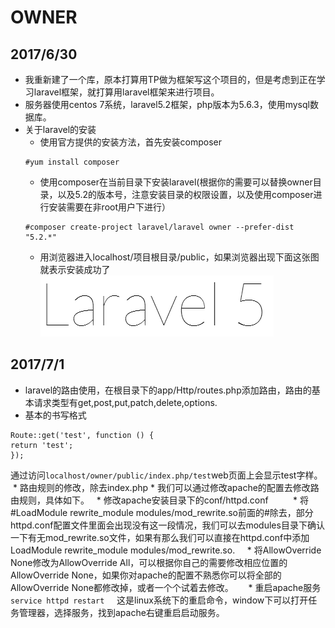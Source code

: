 # OWNER
## 2017/6/30
  * 我重新建了一个库，原本打算用TP做为框架写这个项目的，但是考虑到正在学习laravel框架，就打算用laravel框架来进行项目。
  * 服务器使用centos 7系统，laravel5.2框架，php版本为5.6.3，使用mysql数据库。
  * 关于laravel的安装
    * 使用官方提供的安装方法，首先安装composer
    ```
    #yum install composer
    ```
    * 使用composer在当前目录下安装laravel(根据你的需要可以替换owner目录，以及5.2的版本号，注意安装目录的权限设置，以及使用composer进行安装需要在非root用户下进行）
    ```
    #composer create-project laravel/laravel owner --prefer-dist "5.2.*"
    ```
    * 用浏览器进入localhost/项目根目录/public，如果浏览器出现下面这张图就表示安装成功了
    ![](https://github.com/FYKANG/owner/raw/master/githubIMG/laravelCheck.png)
## 2017/7/1
  * laravel的路由使用，在根目录下的app/Http/routes.php添加路由，路由的基本请求类型有get,post,put,patch,delete,options.
  * 基本的书写格式
  ```laravel
  Route::get('test', function () {
  return 'test';
  });
  ````
  通过访问`localhost/owner/public/index.php/test`web页面上会显示test字样。
  * 路由规则的修改，除去index.php
    * 我们可以通过修改apache的配置去修改路由规则，具体如下。
      * 修改apache安装目录下的conf/httpd.conf
          * 将#LoadModule rewrite_module modules/mod_rewrite.so前面的#除去，部分httpd.conf配置文件里面会出现没有这一段情况，我们可以去modules目录下确认一下有无mod_rewrite.so文件，如果有那么我们可以直接在httpd.conf中添加LoadModule rewrite_module modules/mod_rewrite.so.
      * 将AllowOverride None修改为AllowOverride All，可以根据你自己的需要修改相应位置的AllowOverride None，如果你对apache的配置不熟悉你可以将全部的AllowOverride None都修改掉，或者一个个试着去修改。
      * 重启apache服务
      ```
      service httpd restart
      ```
      这是linux系统下的重启命令，window下可以打开任务管理器，选择服务，找到apache右键重启启动服务。
